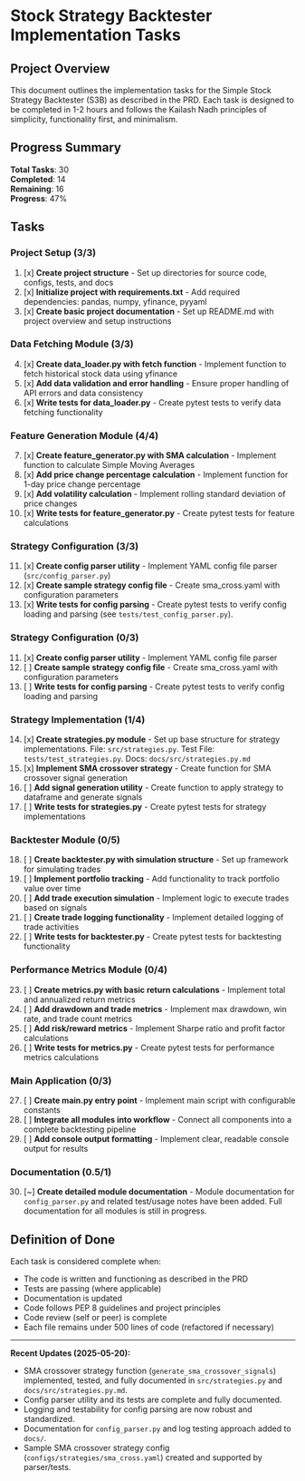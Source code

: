 # Stock Strategy Backtester Implementation Tasks

## Project Overview
This document outlines the implementation tasks for the Simple Stock Strategy Backtester (S3B) as described in the PRD. Each task is designed to be completed in 1-2 hours and follows the Kailash Nadh principles of simplicity, functionality first, and minimalism.

## Progress Summary
**Total Tasks**: 30  
**Completed**: 14  
**Remaining**: 16  
**Progress**: 47%

## Tasks

### Project Setup (3/3)
1. [x] **Create project structure** - Set up directories for source code, configs, tests, and docs
2. [x] **Initialize project with requirements.txt** - Add required dependencies: pandas, numpy, yfinance, pyyaml
3. [x] **Create basic project documentation** - Set up README.md with project overview and setup instructions

### Data Fetching Module (3/3)
4. [x] **Create data_loader.py with fetch function** - Implement function to fetch historical stock data using yfinance
5. [x] **Add data validation and error handling** - Ensure proper handling of API errors and data consistency
6. [x] **Write tests for data_loader.py** - Create pytest tests to verify data fetching functionality

### Feature Generation Module (4/4)
7. [x] **Create feature_generator.py with SMA calculation** - Implement function to calculate Simple Moving Averages
8. [x] **Add price change percentage calculation** - Implement function for 1-day price change percentage
9. [x] **Add volatility calculation** - Implement rolling standard deviation of price changes
10. [x] **Write tests for feature_generator.py** - Create pytest tests for feature calculations

### Strategy Configuration (3/3)
11. [x] **Create config parser utility** - Implement YAML config file parser (`src/config_parser.py`)
12. [x] **Create sample strategy config file** - Create sma_cross.yaml with configuration parameters
13. [x] **Write tests for config parsing** - Create pytest tests to verify config loading and parsing (see `tests/test_config_parser.py`).
### Strategy Configuration (0/3)
11. [x] **Create config parser utility** - Implement YAML config file parser
12. [ ] **Create sample strategy config file** - Create sma_cross.yaml with configuration parameters
13. [ ] **Write tests for config parsing** - Create pytest tests to verify config loading and parsing

### Strategy Implementation (1/4)
14. [x] **Create strategies.py module** - Set up base structure for strategy implementations. File: `src/strategies.py`. Test File: `tests/test_strategies.py`. Docs: `docs/src/strategies.py.md`
15. [x] **Implement SMA crossover strategy** - Create function for SMA crossover signal generation
16. [ ] **Add signal generation utility** - Create function to apply strategy to dataframe and generate signals
17. [ ] **Write tests for strategies.py** - Create pytest tests for strategy implementations

### Backtester Module (0/5)
18. [ ] **Create backtester.py with simulation structure** - Set up framework for simulating trades
19. [ ] **Implement portfolio tracking** - Add functionality to track portfolio value over time
20. [ ] **Add trade execution simulation** - Implement logic to execute trades based on signals
21. [ ] **Create trade logging functionality** - Implement detailed logging of trade activities
22. [ ] **Write tests for backtester.py** - Create pytest tests for backtesting functionality

### Performance Metrics Module (0/4)
23. [ ] **Create metrics.py with basic return calculations** - Implement total and annualized return metrics
24. [ ] **Add drawdown and trade metrics** - Implement max drawdown, win rate, and trade count metrics
25. [ ] **Add risk/reward metrics** - Implement Sharpe ratio and profit factor calculations
26. [ ] **Write tests for metrics.py** - Create pytest tests for performance metrics calculations

### Main Application (0/3)
27. [ ] **Create main.py entry point** - Implement main script with configurable constants
28. [ ] **Integrate all modules into workflow** - Connect all components into a complete backtesting pipeline
29. [ ] **Add console output formatting** - Implement clear, readable console output for results

### Documentation (0.5/1)
30. [~] **Create detailed module documentation** - Module documentation for `config_parser.py` and related test/usage notes have been added. Full documentation for all modules is still in progress.

## Definition of Done

Each task is considered complete when:
- The code is written and functioning as described in the PRD
- Tests are passing (where applicable)
- Documentation is updated
- Code follows PEP 8 guidelines and project principles
- Code review (self or peer) is complete
- Each file remains under 500 lines of code (refactored if necessary)

---

**Recent Updates (2025-05-20):**
- SMA crossover strategy function (`generate_sma_crossover_signals`) implemented, tested, and fully documented in `src/strategies.py` and `docs/src/strategies.py.md`.
- Config parser utility and its tests are complete and fully documented.
- Logging and testability for config parsing are now robust and standardized.
- Documentation for `config_parser.py` and log testing approach added to `docs/`.
- Sample SMA crossover strategy config (`configs/strategies/sma_cross.yaml`) created and supported by parser/tests.